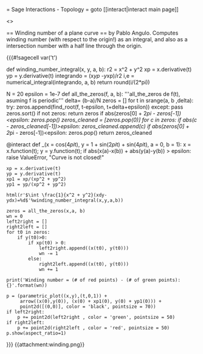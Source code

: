 = Sage Interactions - Topology =
goto [[interact|interact main page]]

<<TableOfContents>>

== Winding number of a plane curve ==
by Pablo Angulo. Computes winding number (with respect to the origin!) as an integral, and also as a intersection number with a half line through the origin.

{{{#!sagecell
var('t')

def winding_number_integral(x, y, a, b):
    r2 = x^2 + y^2
    xp = x.derivative(t)
    yp = y.derivative(t)
    integrando = (x*yp -y*xp)/r2
    i,e = numerical_integral(integrando, a, b)
    return round(i/(2*pi))
    
N = 20
epsilon = 1e-7
def all_the_zeros(f, a, b):
    '''all_the_zeros de f(t), asuming f is periodic'''
    delta= (b-a)/N
    zeros = []
    for t in srange(a, b ,delta):
        try:
            zeros.append(find_root(f, t-epsilon, t+delta+epsilon))
        except:
            pass
    zeros.sort()
    if not zeros: return zeros
    if abs(zeros[0] + 2*pi - zeros[-1])<epsilon:
        zeros.pop()
    zeros_cleaned = [zeros.pop(0)]
    for c in zeros:
        if abs(c - zeros_cleaned[-1])>epsilon:
            zeros_cleaned.append(c)
    if abs(zeros[0] + 2*pi - zeros[-1])<epsilon:
        zeros.pop()
    return zeros_cleaned

@interact
def _(x = cos(4*pi*t), y = 1 + sin(2*pi*t) + sin(4*pi*t),
      a = 0, b = 1):
    x = x.function(t); y = y.function(t); 
    if abs(x(a)-x(b)) + abs(y(a)-y(b)) > epsilon:
        raise ValueError, "Curve is not closed!"
    
    xp = x.derivative(t)
    yp = y.derivative(t)
    xp1 = xp/(xp^2 + yp^2)
    yp1 = yp/(xp^2 + yp^2)

    html(r'$\int \frac{1}{x^2 + y^2}(xdy-ydx)=%d$'%winding_number_integral(x,y,a,b))

    zeros = all_the_zeros(x,a, b)
    wn = 0
    left2right = []
    right2left = []
    for t0 in zeros:
        if y(t0)>0:
            if xp(t0) > 0:
                left2right.append((x(t0), y(t0)))
                wn -= 1
            else:
                right2left.append((x(t0), y(t0)))
                wn += 1

    print('Winding number = (# of red points) - (# of green points): {}'.format(wn))

    p = (parametric_plot((x,y),(t,0,1)) +
         arrow((x(0),y(0)), (x(0) + xp1(0), y(0) + yp1(0))) +
         point2d([(0,0)], color = 'black', pointsize = 70))
    if left2right:
        p += point2d(left2right , color = 'green', pointsize = 50)
    if right2left:
        p += point2d(right2left , color = 'red', pointsize = 50)
    p.show(aspect_ratio=1)
}}}
{{attachment:winding.png}}

